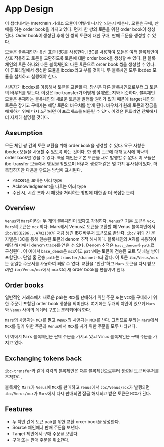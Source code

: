 # App Design

이 챕터에서는 interchain 거래소 모듈이 어떻게 디자인 되는지 배운다. 모듈은 구매, 판매를 하는 order book을 가지고 있다. 먼저, 한 쌍의 토큰을 위한 order book이 생성된다. Order book이 생성된 후에 한 쌍의 토큰에 대한 구매, 판매 주문을 생성할 수 있다.

모듈은 블록체인간 통신 표준 IBC를 사용한다. IBC를 사용하여 모듈은 여러 블록체인이 상호 작용하고 토큰을 교환하도록 토큰에 대한 order book을 생성할 수 있다. 한 블록체인의 토큰 하나와 다른 블록체인의 다른 토큰으로 order book 쌍을 생성할 수 있다. 이 튜토리얼에서 생성한 모듈을 ibcdex라고 부를 것이다. 두 블록체인 모두 ibcdex 모듈을 설치하고 실행해야 한다.

사용자가 ibcdex를 이용해서 토큰을 교환할 때, 당신은 다른 블록체인으로부터 그 토큰의 바우처를 받는다. 이것은 ibc-transfer가 어떻게 설계됐는지와 비슷하다. 블록체인 모듈은 존재하는 블록체인의 새로운 토큰을 발행할 권리가 없기 때문에 target 체인의 토큰은 잠기고 구매자는 해당 토큰의 바우처를 받게 된다. 바우처가 원래 토큰의 잠금을 해제하기 위해 다시 소각되면 이 프로세스를 되돌릴 수 있다. 이것은 튜토리얼 전체에서 더 자세히 설명될 것이다.

## Assumption

모든 체인 쌍 간의 토큰 교환을 위해 order book을 생성할 수 있다. 요구 사항은 ibcdex 모듈을 사용할 수 있도록 하는 것이다. 한 쌍의 토큰에 대해 동시에 하나의 order book만 있을 수 있다. 특정 체인은 기본 토큰을 새로 발행할 수 없다. 이 모듈은 ibc-transfer 모듈에서 영감을 받았으며 바우처 생성과 같은 몇 가지 유사점이 있다. 더 복잡하지만 다음을 만드는 방법이 표시된다.

* Packet을 보내는 여러 type
* Acknowledgement을 다루는 여러 type
* 수신 시, 시간 초과 시 패킷을 처리하는 방법에 대한 좀 더 복잡한 논리

## Overview

`Venus`와 `Mars`이라는 두 개의 블록체인이 있다고 가정하자. `Venus`의 기본 토큰은 `vcx`, `Mars`의 토큰은 `mcx` 이다. Mars에서 Venus로 토큰을 교환할 때 Venus 블록체인에서 `ibc/B5CB286...A7B21307F` 처럼 생긴 IBC 바우처 토큰으로 끝난다. `ibc/` 뒤의 긴 문자열은 IBC를 통해 전송된 토큰의 denom 추적 해시이다. 블록체인의 API를 사용하여 해당 해시에서 denom trace를 얻을 수 있다. Denom 추적은 `base_denom`과 `path`로 구성된다. 이 예에서 `base_denom`은 `mcx`이고 `path`에는 토큰이 전송된 포트 및 채널 쌍이 포함된다. 단일 홉 전송 `path`는 `transfer/channel-0`과 같다. 이 토큰 `ibc/Venus/mcx`는 동일한 주문서를 사용하여 되팔 수 없다. 교환을 "반전"하고 `Mars` 토큰을 다시 받으려면 `ibc/Venux/mcx`에서 `mcx`로의 새 order book을 만들어야 한다.

## Order books

일반적인 거래소에서 새로운 pair는 `MCX`를 판매하기 위한 주문 또는 `VCX`를 구매하기 위한 주문이 포함된 order book 생성을 의미한다. 여기에는 두개의 체인이 있으며 `Mars`와 `Venus` 사이의 데이터 구조는 분리되어야 한다.

`Mars`의 사용자는 `MCX`를 팔고 `Venux`의 사용자는 `MCX`를 산다. 그러므로 우리는 `Mars`에서 `MCX`를 팔기 위한 주문과 `Venus`에서 `MCX`를 사기 위한 주문을 모두 나타낸다.

이 예에서 `Mars` 블록체인은 판매 주문을 가지고 있고 `Venux` 블록체인은 구매 주문을 가지고 있다.

## Exchanging tokens back

`ibc-transfer`와 같이 각각의 블록체인은 다른 블록체인으로부터 생성된 토큰 바우처를 추적한다.

블록체인 `Mars`가 `Venus`에 `MCX`를 판매하고 `Venus`에서 `ibc/Venus/mcx`가 발행되면 `ibc/Venus/mcx`가 `Mars`에서 다시 판매되면 잠금 해제되고 받은 토큰은 `MCX`가 된다.

## Features

* 두 체인 간에 토큰 pair를 위한 교환 order book을 생성한다.
* Source 체인에서 판매 주문을 보낸다.
* Target 체인에서 구매 주문을 보낸다.
* 구매 또는 판매 주문을 취소한다.
